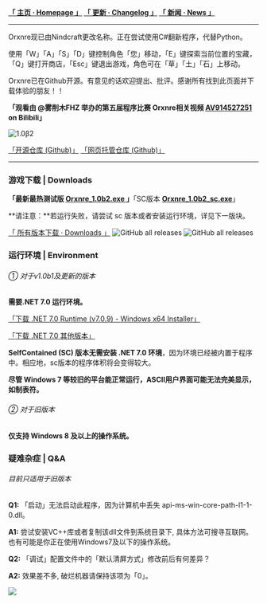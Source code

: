 **[「 主页 · Homepage 」](https://orxnre.github.io/) [「 更新 · Changelog 」](https://orxnre.github.io/c) [「 新闻 · News 」](https://orxnre.github.io/n)**

****

Orxnre现已由Nindcraft更改名称。正在尝试使用C#翻新程序，代替Python。

使用「W」「A」「S」「D」键控制角色「您」移动，「E」键探索当前位置的宝藏，「Q」键打开商店，「Esc」键退出游戏，角色可在「草」「土」「石」上移动。

Orxnre已在Github开源。有意见的话欢迎提出、批评。感谢所有找到此页面并下载体验的朋友！！

**「观看由 @雾削木FHZ 举办的第五届程序比赛 Orxnre相关视频 [AV914527251](https://b23.tv/av914527251) on Bilibili」** 

![](https://img.itch.zone/aW1nLzEyOTk2NDc2LnBuZw==/original/414qlJ.png "1.0β2")

[「开源仓库 (Github)」](https://github.com/Xnye/Orxnre) [「网页托管仓库 (Github)」](https://github.com/Orxnre/orxnre.github.io)

****

### 游戏下载 | Downloads

**「最新最热测试版 [Orxnre_1.0b2.exe ](https://github.com/Xnye/Orxnre/releases/download/v1.0-beta.2/Orxnre_1.0b2.exe)」**「SC版本 **[Orxnre_1.0b2_sc.exe](https://github.com/Xnye/Orxnre/releases/download/v1.0-beta.2/Orxnre_1.0b2_sc.exe)**」

**请注意：**若运行失败，请尝试 sc 版本或者安装运行环境，详见下一版块。

[「 所有版本下载 · Downloads 」](https://orxnre.github.io/d) <img alt="GitHub all releases" src="https://img.shields.io/github/downloads/Orxnre/Orxnre.github.io/total?label=Downloads (v0)&style=flat-square"> <img alt="GitHub all releases" src="https://img.shields.io/github/downloads/Xnye/Orxnre/total?label=Downloads (v1)&style=flat-square">

### 运行环境 | Environment

###### ① 对于v1.0b1及更新的版本

**需要.NET 7.0 运行环境。**

[「下载 .NET 7.0 Runtime (v7.0.9) - Windows x64 Installer」](https://dotnet.microsoft.com/download/dotnet/thank-you/runtime-7.0.9-windows-x64-installer)

[「下载 .NET 7.0 其他版本」](https://dotnet.microsoft.com/zh-cn/download/dotnet/7.0)

**SelfContained (SC) 版本无需安装 .NET 7.0 环境**，因为环境已经被内置于程序中。相应地，sc版本的程序体积将会变得较大。 

**尽管 Windows 7 等较旧的平台能正常运行，ASCII用户界面可能无法完美显示，如制表符。**

###### ② 对于旧版本

**仅支持 Windows 8 及以上的操作系统。**

### 疑难杂症 | Q&A

###### 目前只适用于旧版本

**Q1:** 「启动」无法启动此程序，因为计算机中丢失 api-ms-win-core-path-l1-1-0.dll。

**A1:** 尝试安装VC++库或者复制该dll文件到系统目录下, 具体方法可搜寻互联网。也有可能是你正在使用Windows7及以下的操作系统。

**Q2:** 「调试」配置文件中的「默认清屏方式」修改前后有何差异？

**A2:** 效果差不多, 破烂机器请保持该项为「0」。

<img src="https://badges.toozhao.com/badges/01GS58QJQJFWKEXSF496KM0VQN/green.svg" />
